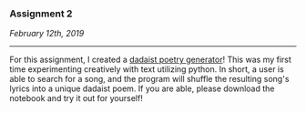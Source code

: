 ### Assignment 2

*February 12th, 2019*

---
For this assignment, I created a [dadaist poetry generator](poetry_generator.ipynb)! This was my first time experimenting creatively with text utilizing python. In short, a user is able to search for a song, and the program will shuffle the resulting song's lyrics into a unique dadaist poem. If you are able, please download the notebook and try it out for yourself!
